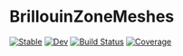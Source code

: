 # BrillouinZoneMeshes

[![Stable](https://img.shields.io/badge/docs-stable-blue.svg)](https://numericalEFT.github.io/BrillouinZoneMeshes.jl/stable)
[![Dev](https://img.shields.io/badge/docs-dev-blue.svg)](https://numericalEFT.github.io/BrillouinZoneMeshes.jl/dev)
[![Build Status](https://github.com/numericalEFT/BrillouinZoneMeshes.jl/actions/workflows/CI.yml/badge.svg?branch=master)](https://github.com/numericalEFT/BrillouinZoneMeshes.jl/actions/workflows/CI.yml?query=branch%3Amaster)
[![Coverage](https://codecov.io/gh/numericalEFT/BrillouinZoneMeshes.jl/branch/master/graph/badge.svg)](https://codecov.io/gh/numericalEFT/BrillouinZoneMeshes.jl)
